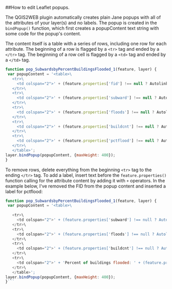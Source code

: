 ##How to edit Leaflet popups.

The QGIS2WEB plugin automatically creates plain Jane popups with all of the attributes of your layer(s) and no labels. The popup is created in the `bindPopup()` function, which first creates a popupContent text string with some code for the popup's content.

The content itself is a table with a series of rows, including one row for each attribute. The beginning of a row is flagged by a `<tr>` tag and ended by a `</tr>` tag. The beginning of a row cell is flagged by a `<td>` tag and ended by a `</td>` tag.

```js
function pop_SubwardsbyPercentBuildingsFlooded_1(feature, layer) {
 var popupContent = '<table>\
   <tr>\
     <td colspan="2">' + (feature.properties['fid'] !== null ? Autolinker.link(String(feature.properties['fid'])) : '') + '</td>\
   </tr>\
   <tr>\
     <td colspan="2">' + (feature.properties['subward'] !== null ? Autolinker.link(String(feature.properties['subward'])) : '') + '</td>\
   </tr>\
   <tr>\
     <td colspan="2">' + (feature.properties['floods'] !== null ? Autolinker.link(String(feature.properties['floods'])) : '') + '</td>\
   </tr>\
   <tr>\
     <td colspan="2">' + (feature.properties['buildcnt'] !== null ? Autolinker.link(String(feature.properties['buildcnt'])) : '') + '</td>\
   </tr>\
   <tr>\
     <td colspan="2">' + (feature.properties['pctflood'] !== null ? Autolinker.link(String(feature.properties['pctflood'])) : '') + '</td>\
   </tr>\
   </table>';
layer.bindPopup(popupContent, {maxHeight: 400});
}
```

To remove rows, delete everything from the beginning `<tr>` tag to the ending `</tr>` tag.
To add a label, insert text before the `feature.properties()` function calling for the attribute content by adding it with `+` operators.
In the example below, I've removed the FID from the popup content and inserted a label for pctflood:

```js
function pop_SubwardsbyPercentBuildingsFlooded_1(feature, layer) {
 var popupContent = '<table>\
  
   <tr>\
     <td colspan="2">' + (feature.properties['subward'] !== null ? Autolinker.link(String(feature.properties['subward'])) : '') + '</td>\
   </tr>\
   <tr>\
     <td colspan="2">' + (feature.properties['floods'] !== null ? Autolinker.link(String(feature.properties['floods'])) : '') + '</td>\
   </tr>\
   <tr>\
     <td colspan="2">' + (feature.properties['buildcnt'] !== null ? Autolinker.link(String(feature.properties['buildcnt'])) : '') + '</td>\
   </tr>\
   <tr>\
     <td colspan="2">' + 'Percent of buildings flooded: ' + (feature.properties['pctflood'] !== null ? Autolinker.link(String(feature.properties['pctflood'])) : '') + '</td>\
   </tr>\
   </table>';
layer.bindPopup(popupContent, {maxHeight: 400});
}```
